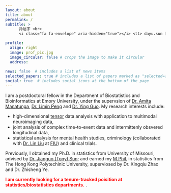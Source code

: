 ```yaml
---
layout: about
title: about
permalink: /
subtitle: > 
      孙达宇 <br>
      <i class="fa fa-envelope" aria-hidden="true"></i> <tt> dayu.sun [at] emory.edu</tt> | <tt> dayu.sun [at] outlook.com </tt>

profile:
  align: right
  image: prof_pic.jpg
  image_circular: false # crops the image to make it circular
  address: 
    
news: false  # includes a list of news items
selected_papers: true # includes a list of papers marked as "selected={true}"
social: true  # includes social icons at the bottom of the page
---
```


I am a postdoctoral fellow in the Department of Biostatistics and Bioinformatics at Emory University, under the supervsion of [Dr. Amita Manatunga](https://sph.emory.edu/faculty/profile/index.php?FID=amita-manatunga-36), [Dr. Limin Peng](https://sph.emory.edu/faculty/profile/index.php?FID=limin-peng-338) and [Dr. Ying Guo](https://www.yingguo.us/).
My research interests include:
- high-dimensional [tensor](https://en.wikipedia.org/wiki/Tensor) data analysis with application to multimodal neuroimaging data,
- joint analysis of complex time-to-event data and intermittenly obsvered longitudinal data,
- statistical analysis for mental health studies, criminology (collaborated with [Dr. Lin Liu](https://lindyliu0.wixsite.com/linliu/publications) at [FIU](https://www.fiu.edu/)) and clinical trials.

Previously, I obtained my Ph.D. in statistics from University of Missouri, advised by [Dr. Jianguo (Tony) Sun](https://sunj.mufaculty.umsystem.edu/); and earned my [M.Phil.](https://en.wikipedia.org/wiki/Master_of_Philosophy) in statistics from The Hong Kong Polytechinic University, superviosed by Dr. Xingqiu Zhao and Dr. Zhisheng Ye.

<span style="color:red"> **I am currently looking for a tenure-tracked poisition at statistics/biostatistics departments.** </span>.

<!---
Write your biography here. Tell the world about yourself. Link to your favorite [subreddit](http://reddit.com). You can put a picture in, too. The code is already in, just name your picture `prof_pic.jpg` and put it in the `img/` folder.

Put your address / P.O. box / other info right below your picture. You can also disable any these elements by editing `profile` property of the YAML header of your `_pages/about.md`. Edit `_bibliography/papers.bib` and Jekyll will render your [publications page](/al-folio/publications/) automatically.

Link to your social media connections, too. This theme is set up to use [Font Awesome icons](http://fortawesome.github.io/Font-Awesome/) and [Academicons](https://jpswalsh.github.io/academicons/), like the ones below. Add your Facebook, Twitter, LinkedIn, Google Scholar, or just disable all of them.
--->